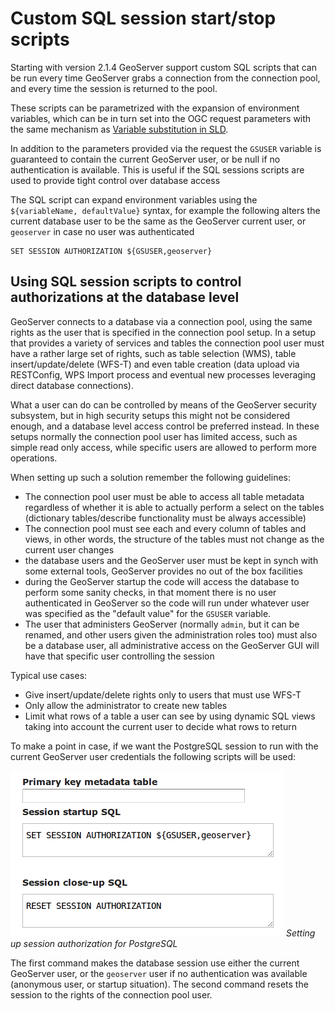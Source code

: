 # Custom SQL session start/stop scripts

Starting with version 2.1.4 GeoServer support custom SQL scripts that can be run every time GeoServer grabs a connection from the connection pool, and every time the session is returned to the pool.

These scripts can be parametrized with the expansion of environment variables, which can be in turn set into the OGC request parameters with the same mechanism as [Variable substitution in SLD](../../styling/sld/extensions/substitution.md).

In addition to the parameters provided via the request the `GSUSER` variable is guaranteed to contain the current GeoServer user, or be null if no authentication is available. This is useful if the SQL sessions scripts are used to provide tight control over database access

The SQL script can expand environment variables using the `${variableName, defaultValue}` syntax, for example the following alters the current database user to be the same as the GeoServer current user, or `geoserver` in case no user was authenticated

``` 
SET SESSION AUTHORIZATION ${GSUSER,geoserver}
```

## Using SQL session scripts to control authorizations at the database level

GeoServer connects to a database via a connection pool, using the same rights as the user that is specified in the connection pool setup. In a setup that provides a variety of services and tables the connection pool user must have a rather large set of rights, such as table selection (WMS), table insert/update/delete (WFS-T) and even table creation (data upload via RESTConfig, WPS Import process and eventual new processes leveraging direct database connections).

What a user can do can be controlled by means of the GeoServer security subsystem, but in high security setups this might not be considered enough, and a database level access control be preferred instead. In these setups normally the connection pool user has limited access, such as simple read only access, while specific users are allowed to perform more operations.

When setting up such a solution remember the following guidelines:

-   The connection pool user must be able to access all table metadata regardless of whether it is able to actually perform a select on the tables (dictionary tables/describe functionality must be always accessible)
-   The connection pool must see each and every column of tables and views, in other words, the structure of the tables must not change as the current user changes
-   the database users and the GeoServer user must be kept in synch with some external tools, GeoServer provides no out of the box facilities
-   during the GeoServer startup the code will access the database to perform some sanity checks, in that moment there is no user authenticated in GeoServer so the code will run under whatever user was specified as the "default value" for the `GSUSER` variable.
-   The user that administers GeoServer (normally `admin`, but it can be renamed, and other users given the administration roles too) must also be a database user, all administrative access on the GeoServer GUI will have that specific user controlling the session

Typical use cases:

-   Give insert/update/delete rights only to users that must use WFS-T
-   Only allow the administrator to create new tables
-   Limit what rows of a table a user can see by using dynamic SQL views taking into account the current user to decide what rows to return

To make a point in case, if we want the PostgreSQL session to run with the current GeoServer user credentials the following scripts will be used:

![](images/postgresqlSession.png)
*Setting up session authorization for PostgreSQL*

The first command makes the database session use either the current GeoServer user, or the `geoserver` user if no authentication was available (anonymous user, or startup situation). The second command resets the session to the rights of the connection pool user.
